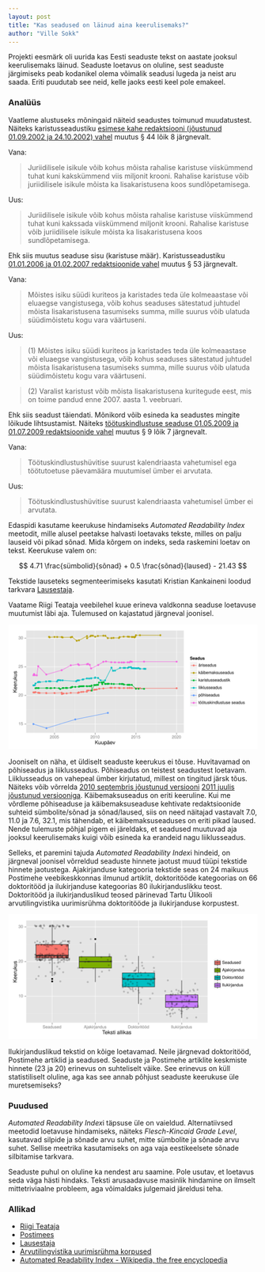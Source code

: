 ```yaml
---
layout: post
title: "Kas seadused on läinud aina keerulisemaks?"
author: "Ville Sokk"
---
```


Projekti eesmärk oli uurida kas Eesti seaduste tekst on aastate
jooksul keerulisemaks läinud. Seaduste loetavus on oluline, sest
seaduste järgimiseks peab kodanikel olema võimalik seadusi lugeda ja
neist aru saada. Eriti puudutab see neid, kelle jaoks eesti keel pole
emakeel.

### Analüüs

Vaatleme alustuseks mõningaid näiteid seadustes toimunud
muudatustest. Näiteks karistusseadustiku
[esimese kahe redaktsiooni (jõustunud 01.09.2002 ja 24.10.2002) vahel](https://www.riigiteataja.ee/redaktsioonide_vordlus.html?grupiId=162500&vasakAktId=184411&paremAktId=207051)
muutus § 44 lõik 8 järgnevalt.

Vana:

> Juriidilisele isikule võib kohus mõista rahalise karistuse
> viiskümmend tuhat kuni kakskümmend viis miljonit krooni. Rahalise
> karistuse võib juriidilisele isikule mõista ka lisakaristusena koos
> sundlõpetamisega.

Uus:

> Juriidilisele isikule võib kohus mõista rahalise karistuse
> viiskümmend tuhat kuni kakssada viiskümmend miljonit
> krooni. Rahalise karistuse võib juriidilisele isikule mõista ka
> lisakaristusena koos sundlõpetamisega.

Ehk siis muutus seaduse sisu (karistuse määr). Karistusseadustiku
[01.01.2006 ja 01.02.2007 redaktsioonide vahel](https://www.riigiteataja.ee/redaktsioonide_vordlus.html?grupiId=162500&vasakAktId=974237&paremAktId=12775031)
muutus § 53 järgnevalt.

Vana:

> Mõistes isiku süüdi kuriteos ja karistades teda üle kolmeaastase või
> eluaegse vangistusega, võib kohus seaduses sätestatud juhtudel
> mõista lisakaristusena tasumiseks summa, mille suurus võib ulatuda
> süüdimõistetu kogu vara väärtuseni.

Uus:

> (1) Mõistes isiku süüdi kuriteos ja karistades teda üle kolmeaastase
> või eluaegse vangistusega, võib kohus seaduses sätestatud juhtudel
> mõista lisakaristusena tasumiseks summa, mille suurus võib ulatuda
> süüdimõistetu kogu vara väärtuseni.

> (2) Varalist karistust võib mõista lisakaristusena kuritegude eest,
> mis on toime pandud enne 2007. aasta 1. veebruari.

Ehk siis seadust täiendati. Mõnikord võib esineda ka seadustes mingite
lõikude lihtsustamist. Näiteks
[töötuskindlustuse seaduse 01.05.2009 ja 01.07.2009 redaktsioonide vahel](https://www.riigiteataja.ee/redaktsioonide_vordlus.html?grupiId=162491&vasakAktId=13147875&paremAktId=13198680)
muutus § 9 lõik 7 järgnevalt.

Vana:

> Töötuskindlustushüvitise suurust kalendriaasta vahetumisel ega
> töötutoetuse päevamäära muutumisel ümber ei arvutata.

Uus:

> Töötuskindlustushüvitise suurust kalendriaasta vahetumisel ümber ei
> arvutata.

Edaspidi kasutame keerukuse hindamiseks *Automated Readability Index*
meetodit, mille alusel peetakse halvasti loetavaks tekste, milles on
palju lauseid või pikad sõnad. Mida kõrgem on indeks, seda raskemini
loetav on tekst. Keerukuse valem on:

$$ 4.71 \frac{sümbolid}{sõnad} + 0.5 \frac{sõnad}{laused} - 21.43 $$

Tekstide lauseteks segmenteerimiseks kasutati Kristian Kankaineni
loodud tarkvara [Lausestaja](https://github.com/kristiank/Lausestaja).

Vaatame Riigi Teataja veebilehel kuue erineva valdkonna seaduse
loetavuse muutumist läbi aja. Tulemused on kajastatud järgneval
joonisel.

![](/images/seadused.svg)

Jooniselt on näha, et üldiselt seaduste keerukus ei tõuse. Huvitavamad
on põhiseadus ja liiklusseadus. Põhiseadus on teistest seadustest
loetavam. Liiklusseadus on vahepeal ümber kirjutatud, millest on
tingitud järsk tõus. Näiteks võib võrrelda
[2010 septembris jõustunud versiooni](https://www.riigiteataja.ee/akt/13336397)
[2011 juulis jõustunud versiooniga](https://www.riigiteataja.ee/akt/117032011021).
Käibemaksuseadus on eriti keeruline. Kui me võrdleme põhiseaduse ja
käibemaksuseaduse kehtivate redaktsioonide suhteid sümbolite/sõnad ja
sõnad/laused, siis on need näitajad vastavalt 7.0, 11.0 ja 7.6, 32.1,
mis tähendab, et käibemaksuseaduses on eriti pikad laused. Nende
tulemuste põhjal pigem ei järeldaks, et seadused muutuvad aja jooksul
keerulisemaks kuigi võib esineda ka erandeid nagu liiklusseadus.

Selleks, et paremini tajuda *Automated Readability Index*i hindeid, on
järgneval joonisel võrreldud seaduste hinnete jaotust muud tüüpi
tekstide hinnete jaotustega. Ajakirjanduse kategooria tekstide seas on
24 maikuus Postimehe veebikeskkonnas ilmunud artiklit, doktoritööde
kategoorias on 66 doktoritööd ja ilukirjanduse kategoorias 80
ilukirjanduslikku teost. Doktoritööd ja ilukirjanduslikud teosed
pärinevad Tartu Ülikooli arvutilingvistika uurimisrühma doktoritööde
ja ilukirjanduse korpustest.

![](/images/vordlus.svg)

Ilukirjanduslikud tekstid on kõige loetavamad. Neile järgnevad
doktoritööd, Postimehe artiklid ja seadused. Seaduste ja Postimehe
artiklite keskmiste hinnete (23 ja 20) erinevus on suhteliselt
väike. See erinevus on küll statistiliselt oluline, aga kas see annab
põhjust seaduste keerukuse üle muretsemiseks?

### Puudused

*Automated Readability Index*i täpsuse üle on vaieldud. Alternatiivsed
meetodid loetavuse hindamiseks, näiteks *Flesch-Kincaid Grade Level*,
kasutavad silpide ja sõnade arvu suhet, mitte sümbolite ja sõnade
arvu suhet. Sellise meetrika kasutamiseks on aga vaja eestikeelsete
sõnade silbitamise tarkvara.

Seaduste puhul on oluline ka nendest aru saamine. Pole usutav, et
loetavus seda väga hästi hindaks. Teksti arusaadavuse masinlik
hindamine on ilmselt mittetriviaalne probleem, aga võimaldaks
julgemaid järeldusi teha.

### Allikad

* [Riigi Teataja](https://www.riigiteataja.ee)
* [Postimees](http://www.postimees.ee)
* [Lausestaja](https://github.com/kristiank/Lausestaja)
* [Arvutilingvistika uurimisrühma korpused](http://www.cl.ut.ee/korpused/)
* [Automated Readability Index - Wikipedia, the free encyclopedia](https://en.wikipedia.org/wiki/Automated_Readability_Index)
